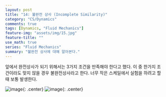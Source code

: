 ```yaml
---
layout: post
title: "14: 불완전 상사 (Incomplete Similarity)"
category: "CS/Dynamics"
comments: true
tags: [Dynamics, "Fluid Mechanics"]
feature-img: "assets/img/15.jpg"
feature-title: ""
use_math: true
series: "Fluid Mechanics"
summary: "불완전 상사에 대해 알아본다."
---
```


앞에서 완전상사가 되기 위해서는 3가지 조건을 만족해야 한다고 했다. 이 중 한가지 조건이라도 맞지 않을 경우 불완전상사라고 한다. 너무 작은 스케일에서 실험을 하려고 할 때 보통 발생한다.

![image](https://user-images.githubusercontent.com/37871541/94924452-82ee7c00-04f8-11eb-96e8-754904ccdace.png){: .center}
![image](https://user-images.githubusercontent.com/37871541/94924462-884bc680-04f8-11eb-9f86-7a8bc1cd0986.png){: .center}
